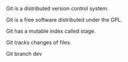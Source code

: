 Git is a distributed version control system.

Git is a free software distributed under the GPL.

Git has a mutable index called stage.

Git tracks changes of files.

Git branch dev
